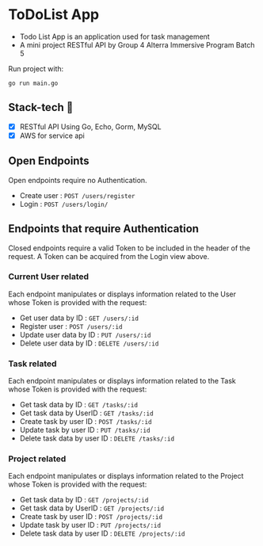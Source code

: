 # ToDoList App
- Todo List App is an application used for task management
- A mini project RESTful API by Group 4 Alterra Immersive Program Batch 5


Run project with: 
```
go run main.go
```

## Stack-tech :dart:
- [x] RESTful API Using Go, Echo, Gorm, MySQL
- [x] AWS for service api

## Open Endpoints

Open endpoints require no Authentication.

* Create user : `POST /users/register`
* Login : `POST /users/login/`

## Endpoints that require Authentication

Closed endpoints require a valid Token to be included in the header of the request. A Token can be acquired from the Login view above.

### Current User related

Each endpoint manipulates or displays information related to the User whose Token is provided with the request:

- Get user data by ID : `GET /users/:id`
- Register user : `POST /users/:id`
- Update user data by ID : `PUT /users/:id`
- Delete user data by ID : `DELETE /users/:id`

### Task related

Each endpoint manipulates or displays information related to the Task whose Token is provided with the request:

- Get task data by ID : `GET /tasks/:id`
- Get task data by UserID : `GET /tasks/:id`
- Create task by user ID : `POST /tasks/:id`
- Update task by user ID : `PUT /tasks/:id`
- Delete task data by user ID : `DELETE /tasks/:id`

### Project related

Each endpoint manipulates or displays information related to the Project whose Token is provided with the request:

- Get task data by ID : `GET /projects/:id`
- Get task data by UserID : `GET /projects/:id`
- Create task by user ID : `POST /projects/:id`
- Update task by user ID : `PUT /projects/:id`
- Delete task data by user ID : `DELETE /projects/:id`


